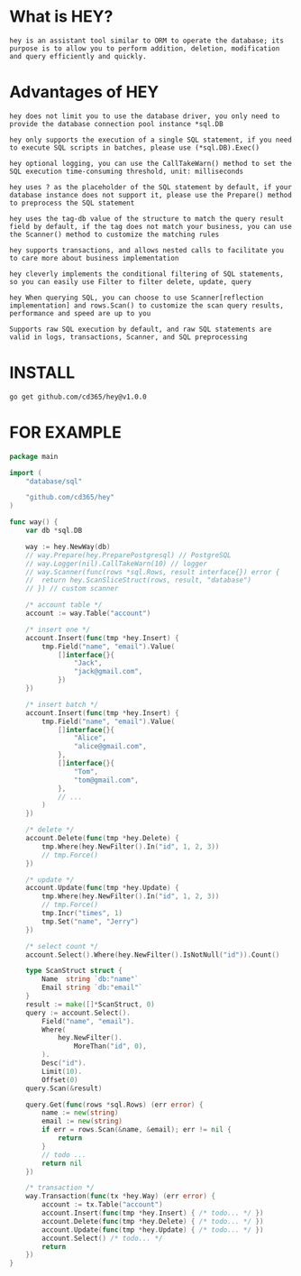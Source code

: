 # What is HEY?
	hey is an assistant tool similar to ORM to operate the database; its purpose is to allow you to perform addition, deletion, modification and query efficiently and quickly.

# Advantages of HEY

	hey does not limit you to use the database driver, you only need to provide the database connection pool instance *sql.DB

	hey only supports the execution of a single SQL statement, if you need to execute SQL scripts in batches, please use (*sql.DB).Exec()

	hey optional logging, you can use the CallTakeWarn() method to set the SQL execution time-consuming threshold, unit: milliseconds

	hey uses ? as the placeholder of the SQL statement by default, if your database instance does not support it, please use the Prepare() method to preprocess the SQL statement

	hey uses the tag-db value of the structure to match the query result field by default, if the tag does not match your business, you can use the Scanner() method to customize the matching rules

	hey supports transactions, and allows nested calls to facilitate you to care more about business implementation

	hey cleverly implements the conditional filtering of SQL statements, so you can easily use Filter to filter delete, update, query

	hey When querying SQL, you can choose to use Scanner[reflection implementation] and rows.Scan() to customize the scan query results, performance and speed are up to you

	Supports raw SQL execution by default, and raw SQL statements are valid in logs, transactions, Scanner, and SQL preprocessing


# INSTALL
```shell
go get github.com/cd365/hey@v1.0.0
```

# FOR EXAMPLE
```go
package main

import (
	"database/sql"

	"github.com/cd365/hey"
)

func way() {
	var db *sql.DB

	way := hey.NewWay(db)
	// way.Prepare(hey.PreparePostgresql) // PostgreSQL
	// way.Logger(nil).CallTakeWarn(10) // logger
	// way.Scanner(func(rows *sql.Rows, result interface{}) error {
	// 	return hey.ScanSliceStruct(rows, result, "database")
	// }) // custom scanner

	/* account table */
	account := way.Table("account")

	/* insert one */
	account.Insert(func(tmp *hey.Insert) {
		tmp.Field("name", "email").Value(
			[]interface{}{
				"Jack",
				"jack@gmail.com",
			})
	})

	/* insert batch */
	account.Insert(func(tmp *hey.Insert) {
		tmp.Field("name", "email").Value(
			[]interface{}{
				"Alice",
				"alice@gmail.com",
			},
			[]interface{}{
				"Tom",
				"tom@gmail.com",
			},
			// ...
		)
	})

	/* delete */
	account.Delete(func(tmp *hey.Delete) {
		tmp.Where(hey.NewFilter().In("id", 1, 2, 3))
		// tmp.Force()
	})

	/* update */
	account.Update(func(tmp *hey.Update) {
		tmp.Where(hey.NewFilter().In("id", 1, 2, 3))
		// tmp.Force()
		tmp.Incr("times", 1)
		tmp.Set("name", "Jerry")
	})

	/* select count */
	account.Select().Where(hey.NewFilter().IsNotNull("id")).Count()

	type ScanStruct struct {
		Name  string `db:"name"`
		Email string `db:"email"`
	}
	result := make([]*ScanStruct, 0)
	query := account.Select().
		Field("name", "email").
		Where(
			hey.NewFilter().
				MoreThan("id", 0),
		).
		Desc("id").
		Limit(10).
		Offset(0)
	query.Scan(&result)

	query.Get(func(rows *sql.Rows) (err error) {
		name := new(string)
		email := new(string)
		if err = rows.Scan(&name, &email); err != nil {
			return
		}
		// todo ...
		return nil
	})

	/* transaction */
	way.Transaction(func(tx *hey.Way) (err error) {
		account := tx.Table("account")
		account.Insert(func(tmp *hey.Insert) { /* todo... */ })
		account.Delete(func(tmp *hey.Delete) { /* todo... */ })
		account.Update(func(tmp *hey.Update) { /* todo... */ })
		account.Select() /* todo... */
		return
	})
}
```